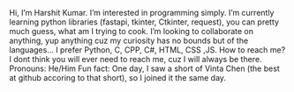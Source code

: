 Hi, I’m Harshit Kumar.
I’m interested in programming simply.
I’m currently learning python libraries (fastapi, tkinter, Ctkinter, request), you can pretty much guess, what am I trying to cook.
I’m looking to collaborate on anything, yup anything cuz my curiosity has no bounds but of the languages... I prefer Python, C, CPP, C#, HTML, CSS ,JS.
How to reach me? I dont think you will ever need to reach me, cuz I will always be there.
Pronouns: He/Him
Fun fact: One day, I saw a short of Vinta Chen (the best at github accoring to that short), so I joined it the same day.

<!---
HarshitK2007/HarshitK2007 is a ✨ special ✨ repository because its `README.md` (this file) appears on your GitHub profile.
You can click the Preview link to take a look at your changes.
--->
